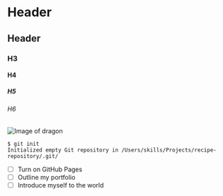 # Header 
## Header
### H3
#### H4
##### H5
###### H6
![Image of dragon](https://images.twinkl.co.uk/tw1n/image/private/t_630/u/ux/dragon-img_ver_1.jpg)
```
$ git init
Initialized empty Git repository in /Users/skills/Projects/recipe-repository/.git/
```
- [ ] Turn on GitHub Pages
- [ ] Outline my portfolio
- [ ] Introduce myself to the world
```

